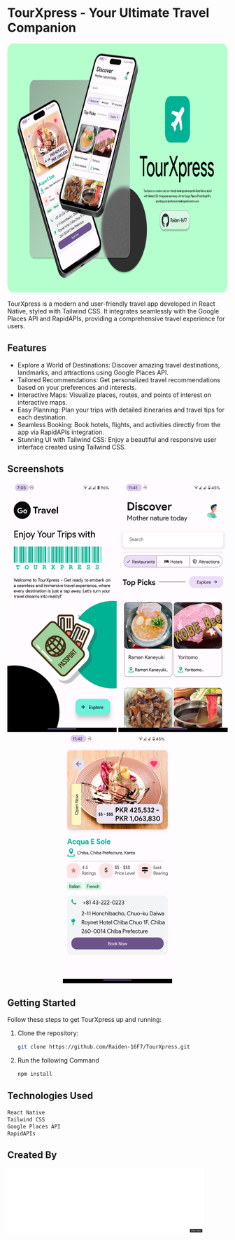 # TourXpress - Your Ultimate Travel Companion
<img src="https://github.com/Raiden-16F7/TourXpress/blob/master/Cover.png" alt="TourXpress Logo" width="1024" height="568" />

TourXpress is a modern and user-friendly travel app developed in React Native, styled with Tailwind CSS. It integrates seamlessly with the Google Places API and RapidAPIs, providing a comprehensive travel experience for users.

## Features

- Explore a World of Destinations: Discover amazing travel destinations, landmarks, and attractions using Google Places API.
- Tailored Recommendations: Get personalized travel recommendations based on your preferences and interests.
- Interactive Maps: Visualize places, routes, and points of interest on interactive maps.
- Easy Planning: Plan your trips with detailed itineraries and travel tips for each destination.
- Seamless Booking: Book hotels, flights, and activities directly from the app via RapidAPIs integration.
- Stunning UI with Tailwind CSS: Enjoy a beautiful and responsive user interface created using Tailwind CSS.

## Screenshots
<p align="center">
<img src="https://github.com/Raiden-16F7/TourXpress/blob/master/screenshots/Screenshot_20230830-190507_Expo_Go.png" alt="TourXpress Logo" width="250" height="570" />
<img src="https://github.com/Raiden-16F7/TourXpress/blob/master/screenshots/Screenshot_20230831-114110_TourXpress.png" alt="TourXpress Logo" width="250" height="570" />
<img src="https://github.com/Raiden-16F7/TourXpress/blob/master/screenshots/Screenshot_20230831-114202_TourXpress.png" alt="TourXpress Logo" width="250" height="570" />
</p>

## Getting Started

Follow these steps to get TourXpress up and running:

1. Clone the repository:

   ```bash
   git clone https://github.com/Raiden-16F7/TourXpress.git

2. Run the following Command
   ```
   npm install

## Technologies Used

    React Native
    Tailwind CSS
    Google Places API
    RapidAPIs

## Created By 
<img src="https://github.com/Raiden-16F7/TourXpress/blob/master/Social-handle-(Dark)-[remix].gif" alt="TourXpress Logo" width="450" height="150" />

